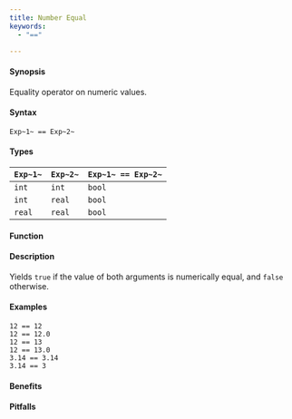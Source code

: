 ```yaml
---
title: Number Equal
keywords:
  - "=="

---
```


#### Synopsis

Equality operator on numeric values.

#### Syntax

`Exp~1~ == Exp~2~`

#### Types


| `Exp~1~`  |  `Exp~2~` | `Exp~1~ == Exp~2~`   |
| --- | --- | --- |
| `int`      |  `int`     | `bool`                 |
| `int`      |  `real`    | `bool`                 |
| `real`     |  `real`    | `bool`                 |


#### Function

#### Description

Yields `true` if the value of both arguments is numerically equal, and `false` otherwise.

#### Examples

```rascal-shell
12 == 12
12 == 12.0
12 == 13
12 == 13.0
3.14 == 3.14
3.14 == 3
```

#### Benefits

#### Pitfalls

